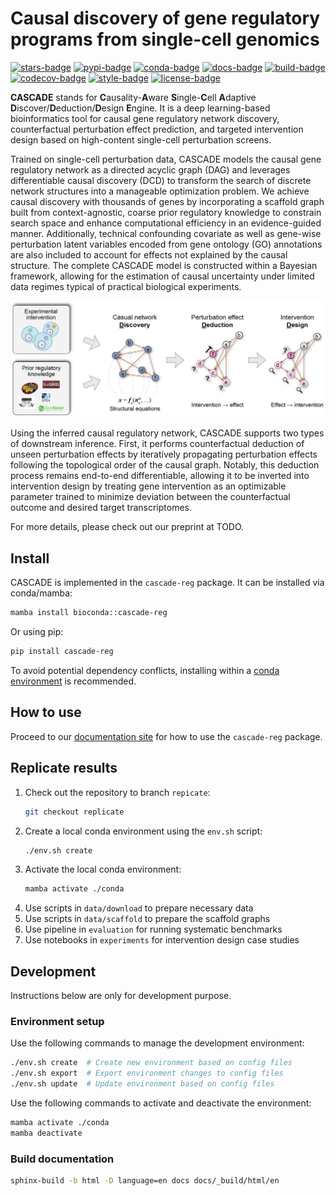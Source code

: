 # Causal discovery of gene regulatory programs from single-cell genomics

[![stars-badge](https://img.shields.io/github/stars/gao-lab/CASCADE?logo=GitHub&color=yellow)](https://github.com/gao-lab/CASCADE/stargazers)
[![pypi-badge](https://img.shields.io/pypi/v/cascade-reg)](https://pypi.org/project/cascade-reg)
[![conda-badge](https://anaconda.org/bioconda/cascade-reg/badges/version.svg)](https://anaconda.org/bioconda/cascade-reg)
[![docs-badge](https://readthedocs.org/projects/cascade-reg/badge/?version=latest)](https://cascade-reg.readthedocs.io/en/latest/?badge=latest)
[![build-badge](https://github.com/gao-lab/CASCADE/actions/workflows/build.yml/badge.svg)](https://github.com/gao-lab/CASCADE/actions/workflows/build.yml)
[![codecov-badge](https://codecov.io/gh/gao-lab/CASCADE/graph/badge.svg?token=49YVG6XHSG)](https://codecov.io/gh/gao-lab/CASCADE)
[![style-badge](https://img.shields.io/badge/code%20style-black-000000.svg)](https://github.com/python/black)
[![license-badge](https://img.shields.io/badge/License-MIT-yellow.svg)](https://opensource.org/licenses/MIT)

**CASCADE** stands for **C**ausality-**A**ware **S**ingle-**C**ell **A**daptive
**D**iscover/**D**eduction/**D**esign **E**ngine. It is a deep learning-based
bioinformatics tool for causal gene regulatory network discovery, counterfactual
perturbation effect prediction, and targeted intervention design based on
high-content single-cell perturbation screens.

Trained on single-cell perturbation data, CASCADE models the causal gene
regulatory network as a directed acyclic graph (DAG) and leverages
differentiable causal discovery (DCD) to transform the search of discrete
network structures into a manageable optimization problem. We achieve causal
discovery with thousands of genes by incorporating a scaffold graph built from
context-agnostic, coarse prior regulatory knowledge to constrain search space
and enhance computational efficiency in an evidence-guided manner. Additionally,
technical confounding covariate as well as gene-wise perturbation latent
variables encoded from gene ontology (GO) annotations are also included to
account for effects not explained by the causal structure. The complete CASCADE
model is constructed within a Bayesian framework, allowing for the estimation of
causal uncertainty under limited data regimes typical of practical biological
experiments.

![Overview](docs/_static/overview.png)

Using the inferred causal regulatory network, CASCADE supports two types of
downstream inference. First, it performs counterfactual deduction of unseen
perturbation effects by iteratively propagating perturbation effects following
the topological order of the causal graph. Notably, this deduction process
remains end-to-end differentiable, allowing it to be inverted into intervention
design by treating gene intervention as an optimizable parameter trained to
minimize deviation between the counterfactual outcome and desired target
transcriptomes.

For more details, please check out our preprint at TODO.

## Install

CASCADE is implemented in the ``cascade-reg`` package. It can be installed
via conda/mamba:

```sh
mamba install bioconda::cascade-reg
```

Or using pip:

```sh
pip install cascade-reg
```

To avoid potential dependency conflicts, installing within a
[conda environment](https://conda.io/projects/conda/en/latest/user-guide/tasks/manage-environments.html)
is recommended.

## How to use

Proceed to our [documentation site](https://cascade-reg.readthedocs.io) for how to
use the ``cascade-reg`` package.

## Replicate results

1. Check out the repository to branch `repicate`:
   ```sh
   git checkout replicate
   ```
2. Create a local conda environment using the `env.sh` script:
   ```sh
   ./env.sh create
   ```
3. Activate the local conda environment:
   ```sh
   mamba activate ./conda
   ```
4. Use scripts in `data/download` to prepare necessary data
5. Use scripts in `data/scaffold` to prepare the scaffold graphs
6. Use pipeline in `evaluation` for running systematic benchmarks
7. Use notebooks in `experiments` for intervention design case studies

## Development

Instructions below are only for development purpose.

### Environment setup

Use the following commands to manage the development environment:

```sh
./env.sh create  # Create new environment based on config files
./env.sh export  # Export environment changes to config files
./env.sh update  # Update environment based on config files
```

Use the following commands to activate and deactivate the environment:

```sh
mamba activate ./conda
mamba deactivate
```

### Build documentation

```sh
sphinx-build -b html -D language=en docs docs/_build/html/en
```
